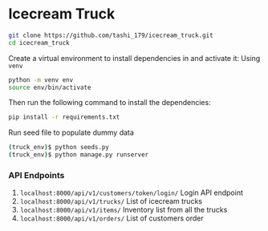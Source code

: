# Icecream Truck

```zsh
git clone https://github.com/tashi_179/icecream_truck.git
cd icecream_truck
```

Create a virtual environment to install dependencies in and activate it:
Using `venv`
```zsh
python -m venv env
source env/bin/activate
```

Then run the following command to install the dependencies:
```zsh
pip install -r requirements.txt
```

Run seed file to populate dummy data
```zsh
(truck_env)$ python seeds.py
(truck_env)$ python manage.py runserver
```

### API Endpoints
1. `localhost:8000/api/v1/customers/token/login/` Login API endpoint
1. `localhost:8000/api/v1/trucks/` List of icecream trucks
2. `localhost:8000/api/v1/items/` Inventory list from all the trucks
3. `localhost:8000/api/v1/orders/` List of customers order
